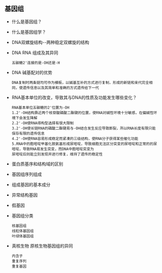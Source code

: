 #
## 基因组
* 什么是基因组？
* 什么是基因组学？
* DNA双螺旋结构--两种稳定双螺旋的结构
* DNA RNA 组成及其异同

      五碳糖2'连接的是-OH还是-H
* DNA 碱基配对的优势

      DNA复制时两条链均可作为模板，以碱基互补的方式进行复制，形成的新链和亲代完全相同，使遗传信息以及其简单和准确的方式遗传给下一代
* RNA基本单位的改变，导致其与DNA的性质及功能发生哪些变化？

      RNA基本单位五碳糖的2'位置为-OH
      1.2'-OH结构靠近两个核苷酸磷酸二酯键的位置，使RNA对碱性环境十分敏感，在偏碱性环境下会发生降解
      2.2'-OH使RNA得构型选择有很大限制
      3.2'-OH使长链RNA的磷酸二酯键易与-OH结合发生反应导致断裂，所以RNA长度有限只能保存有限的遗传信息
      4.2'-OH使RNA容易形成稳定而紧凑的三级结构，使RNA分子获得某些催化功能
      5.RNA中的胞嘧啶甲基化脱氨基形成尿嘧啶，导致细胞无法区分突变的尿嘧啶和正常的的尿嘧啶，导致RNA易发生突变，而DNA中胞嘧啶突变为
      尿嘧啶后则能立刻发现并进行修复，维持了遗传的稳定性
* 蛋白质基序和结构域的区别

* 基因组序列组成

* 组成基因的基本成分

* 异常结构基因

* 假基因

* 基因组分类

      核基因组
      线粒体基因组
      叶绿体基因组
      
* 真核生物 原核生物基因组的异同

      内含子
      重复序列
      重复基因











